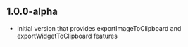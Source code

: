 ## 1.0.0-alpha

* Initial version that provides exportImageToClipboard and exportWidgetToClipboard features
